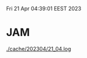 Fri 21 Apr 04:39:01 EEST 2023
# JAM
<a href='./cache/202304/21_04.log'>./cache/202304/21_04.log</a>
